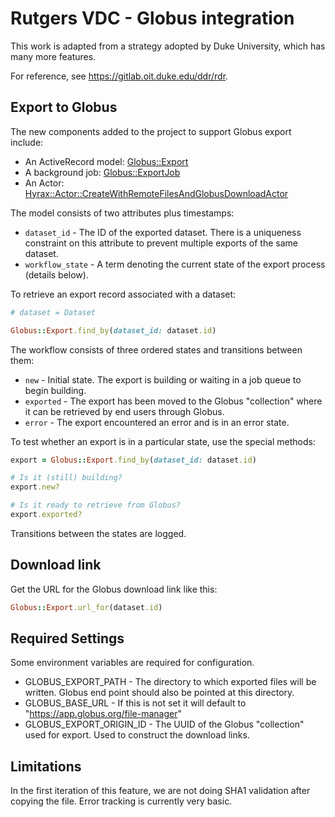# Rutgers VDC - Globus integration

This work is adapted from a strategy adopted by Duke University, which has many more features.

For reference, see <https://gitlab.oit.duke.edu/ddr/rdr>.

## Export to Globus

The new components added to the project to support Globus export include:
  - An ActiveRecord model: [Globus::Export](../app/models/globus/export.rb)
  - A background job: [Globus::ExportJob](../app/jobs/globus/export_job.rb)
  - An Actor: [Hyrax::Actor::CreateWithRemoteFilesAndGlobusDownloadActor](../app/actors/hyrax/actors/create_with_remote_files_and_globus_download_actor.rb)

The model consists of two attributes plus timestamps:

  - `dataset_id` - The ID of the exported dataset. There is a uniqueness constraint
	on this attribute to prevent multiple exports of the same dataset.
  - `workflow_state` - A term denoting the current state of the export process
	(details below).

To retrieve an export record associated with a dataset:

```ruby
# dataset = Dataset

Globus::Export.find_by(dataset_id: dataset.id)
```

The workflow consists of three ordered states and transitions between them:

  - `new` - Initial state.  The export is building or waiting in a job queue to begin building.
  - `exported` - The export has been moved to the Globus "collection" where it
	can be retrieved by end users through Globus.
  - `error` - The export encountered an error and is in an error state.

To test whether an export is in a particular state, use the special methods:

```ruby
export = Globus::Export.find_by(dataset_id: dataset.id)

# Is it (still) building?
export.new?

# Is it ready to retrieve from Globus?
export.exported?
```

Transitions between the states are logged.

## Download link

Get the URL for the Globus download link like this:

```ruby
Globus::Export.url_for(dataset.id)
```

## Required Settings

Some environment variables are required for configuration.

* GLOBUS_EXPORT_PATH - The directory to which exported files will be written. Globus end point should also be pointed at this directory.
* GLOBUS_BASE_URL - If this is not set it will default to "https://app.globus.org/file-manager"
* GLOBUS_EXPORT_ORIGIN_ID - The UUID of the Globus "collection" used for export. Used to construct the download links.

## Limitations

In the first iteration of this feature, we are not doing SHA1 validation after copying the file.
Error tracking is currently very basic.
